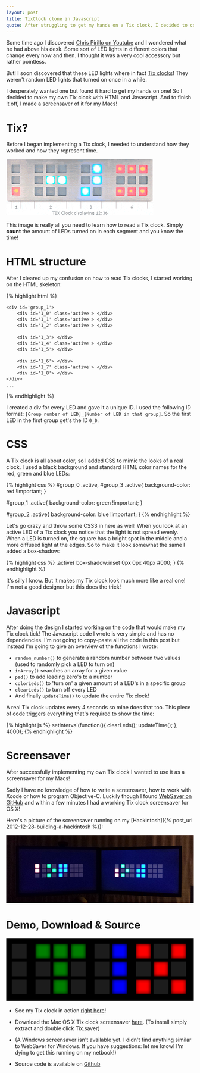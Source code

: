 ```yaml
---
layout: post
title: TixClock clone in Javascript
quote: After struggling to get my hands on a Tix clock, I decided to code my own Tix clock with HTML and Javascript.
---
```


Some time ago I discovered [Chris Pirillo on Youtube](http://www.youtube.com/lockergnome) and I wondered what he had above his desk. Some sort of LED lights in different colors that change every now and then. I thought it was a very cool accessory but rather pointless.

But! I soon discovered that these LED lights where in fact [Tix clocks](http://www.amazon.com/TIX-Color-Code-Clock-Silver/dp/B000FIB9RK?tag=ga21-20)! They weren't random LED lights that turned on once in a while.

I desperately wanted one but found it hard to get my hands on one! So I decided to make my own Tix clock with HTML and Javascript. And to finish it off, I made a screensaver of it for my Macs!

<!--more-->

# Tix?
Before I began implementing a Tix clock, I needed to understand how they worked and how they represent time.

<img src='/uploads/tixclock/howto-read.gif'>

This image is really all you need to learn how to read a Tix clock. Simply **count** the amount of LEDs turned on in each segment and you know the time!

# HTML structure
After I cleared up my confusion on how to read Tix clocks, I started working on the HTML skeleton:

{% highlight html %}
<div id='tixClock'>
	<div id='group_0'>
		<div id='0_0'> </div>
		<div id='0_1'> </div>
		<div id='0_2'> </div>
	</div>

	<div id='group_1'>
		<div id='1_0' class='active'> </div>
		<div id='1_1' class='active'> </div>
		<div id='1_2' class='active'> </div>

		<div id='1_3'> </div>
		<div id='1_4' class='active'> </div>
		<div id='1_5'> </div>

		<div id='1_6'> </div>
		<div id='1_7' class='active'> </div>
		<div id='1_8'> </div>
	</div>
	...	
</div>
{% endhighlight %}

I created a div for every LED and gave it a unique ID. I used the following ID format: ``[Group number of LED]_[Number of LED in that group]``. So the first LED in the first group get's the ID ``0_0``.

# CSS
A Tix clock is all about color, so I added CSS to mimic the looks of a real clock. I used a black background and standard HTML color names for the red, green and blue LEDs:

{% highlight css %}
#group_0 .active, #group_3 .active{
	background-color: red !important;
}

#group_1 .active{
	background-color: green !important;
}

#group_2 .active{
	background-color: blue !important;
}
{% endhighlight %}

Let's go crazy and throw some CSS3 in here as well! When you look at an active LED of a Tix clock you notice that the light is not spread evenly. When a LED is turned on, the square has a bright spot in the middle and a more diffused light at the edges. So to make it look somewhat the same I added a box-shadow:

{% highlight css %}
.active{
	box-shadow:inset 0px 0px 40px #000;
}
{% endhighlight %}

It's silly I know. But it makes my Tix clock look much more like a real one! I'm not a good designer but this does the trick!

# Javascript
After doing the design I started working on the code that would make my Tix clock tick! The Javascript code I wrote is very simple and has no dependencies. I'm not going to copy-paste all the code in this post but instead I'm going to give an overview of the functions I wrote:

* ``random_number()`` to generate a random number between two values (used to randomly pick a LED to turn on)
* ``inArray()`` searches an array for a given value
* ``pad()`` to add leading zero's to a number
* ``colorLeds()`` to 'turn on' a given amount of a LED's in a specific group
* ``clearLeds()`` to turn off every LED
* And finally ``updateTime()`` to update the entire Tix clock!

A real Tix clock updates every 4 seconds so mine does that too. This piece of code triggers everything that's required to show the time:

{% highlight js %}
setInterval(function(){
	clearLeds();
	updateTime();
}, 4000);
{% endhighlight %}


# Screensaver
After successfully implementing my own Tix clock I wanted to use it as a screensaver for my Macs!

Sadly I have no knowledge of how to write a screensaver, how to work with Xcode or how to program Objective-C. Luckily though I found [WebSaver on GitHub](https://github.com/tlrobinson/WebSaver) and within a few minutes I had a working Tix clock screensaver for OS X!

Here's a picture of the screensaver running on my [Hackintosh]({% post_url 2012-12-28-building-a-hackintosh %}):

<img src='/uploads/tixclock/hackintosh-screensaver.jpg'>

# Demo, Download & Source

<img src='/uploads/tixclock/screenshot.png'>

* See my Tix clock in action [right here](/uploads/tixclock/tixclock.html)!

* Download the Mac OS X Tix clock screensaver [here](/uploads/tixclock/Tix.saver.zip). (To install simply extract and double click Tix.saver)

* (A Windows screensaver isn't available yet. I didn't find anything similar to WebSaver for Windows. If you have suggestions: let me know! I'm dying to get this running on my netbook!)

* Source code is available on [Github](https://github.com/Savjee/jsTixClock)